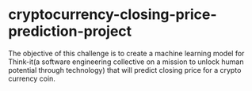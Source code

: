 # cryptocurrency-closing-price-prediction-project
The objective of this challenge is to create a machine learning model for Think-it(a software engineering collective on a mission to unlock human potential through technology) that will predict closing price for a crypto currency coin.
